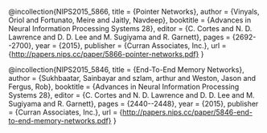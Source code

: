 
@incollection{NIPS2015_5866,
title = {Pointer Networks},
author = {Vinyals, Oriol and Fortunato, Meire and Jaitly, Navdeep},
booktitle = {Advances in Neural Information Processing Systems 28},
editor = {C. Cortes and N. D. Lawrence and D. D. Lee and M. Sugiyama and R. Garnett},
pages = {2692--2700},
year = {2015},
publisher = {Curran Associates, Inc.},
url = {http://papers.nips.cc/paper/5866-pointer-networks.pdf}
}

@incollection{NIPS2015_5846,
title = {End-To-End Memory Networks},
author = {Sukhbaatar, Sainbayar and szlam, arthur and Weston, Jason and Fergus, Rob},
booktitle = {Advances in Neural Information Processing Systems 28},
editor = {C. Cortes and N. D. Lawrence and D. D. Lee and M. Sugiyama and R. Garnett},
pages = {2440--2448},
year = {2015},
publisher = {Curran Associates, Inc.},
url = {http://papers.nips.cc/paper/5846-end-to-end-memory-networks.pdf}
}
